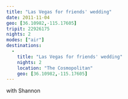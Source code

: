 ```yaml
---
title: "Las Vegas for friends' wedding"
date: 2011-11-04
geo: [36.10982,-115.17605]
tripit: 22926175
nights: 2
modes: ["air"]
destinations:
  -
    title: "Las Vegas for friends' wedding"
    nights: 2
    location: "The Cosmopolitan"
    geo: [36.10982,-115.17605]
---
```


with Shannon
